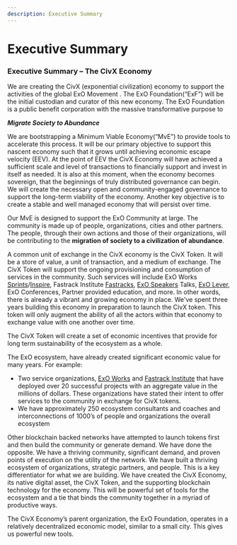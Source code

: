 ```yaml
---
description: Executive Summary
---
```


# Executive Summary

### Executive Summary – The CivX Economy

We are creating the CivX \(exponential civilization\) economy to support the activities of the global ExO Movement . The ExO Foundation\(“ExF”\) will be the initial custodian and curator of this new economy. The ExO Foundation is a public benefit corporation with the massive transformative purpose to

_**Migrate Society to Abundance**_

We are bootstrapping a Minimum Viable Economy\(“MvE”\) to provide tools to accelerate this process. It will be our primary objective to support this nascent economy such that it grows until achieving economic escape velocity \(EEV\). At the point of EEV the CivX Economy will have achieved a sufficient scale and level of transactions to financially support and invest in itself as needed. It is also at this moment, when the economy becomes sovereign, that the beginnings of truly distributed governance can begin. We will create the necessary open and community-engaged governance to support the long-term viability of the economy. Another key objective is to create a stable and well managed economy that will persist over time.

Our MvE is designed to support the ExO Community at large. The community is made up of people, organizations, cities and other partners. The people, through their own actions and those of their organizations, will be contributing to the **migration of society to a civilization of abundance**.

A common unit of exchange in the CivX economy is the CivX Token. It will be a store of value, a unit of transaction, and a medium of exchange. The CivX Token will support the ongoing provisioning and consumption of services in the community. Such services will include ExO Works [Sprints](https://exo.works/exo-sprint/)/[Inspire](https://exo.works/exo-workshop/), Fastrack Institute [Fastracks](https://fastrackinstitute.org/about/), [ExO Speakers](https://leade.rs/speaking-topic/exponential-organizations/) Talks, [ExO Lever](https://www.exolever.com/), ExO Conferences, Partner provided education, and more. In other words, there is already a vibrant and growing economy in place. We've spent three years building this economy in preparation to launch the CivX token. This token will only augment the ability of all the actors within that economy to exchange value with one another over time.

The CivX Token will create a set of economic incentives that provide for long term sustainability of the ecosystem as a whole.

The ExO ecosystem, have already created significant economic value for many years. For example:

* Two service organizations, [ExO Works](http://www.exo.works/) and [Fastrack Institute](http://www.fastrackinstitute.org/) that have deployed over 20 successful projects with an aggregate value in the millions of dollars. These organizations have stated their intent to offer services to the community in exchange for CivX tokens.
* We have approximately 250 ecosystem consultants and coaches and interconnections of 1000’s of people and organizations the overall ecosystem

Other blockchain backed networks have attempted to launch tokens first and then build the community or generate demand. We have done the opposite. We have a thriving community, significant demand, and proven points of execution on the utility of the network. We have built a thriving ecosystem of organizations, strategic partners, and people. This is a key differentiator for what we are building. We have created the CivX Economy, its native digital asset, the CivX Token, and the supporting blockchain technology for the economy. This will be powerful set of tools for the ecosystem and a tie that binds the community together in a myriad of productive ways.

The CivX Economy’s parent organization, the ExO Foundation, operates in a relatively decentralized economic model, similar to a small city. This gives us powerful new tools.

